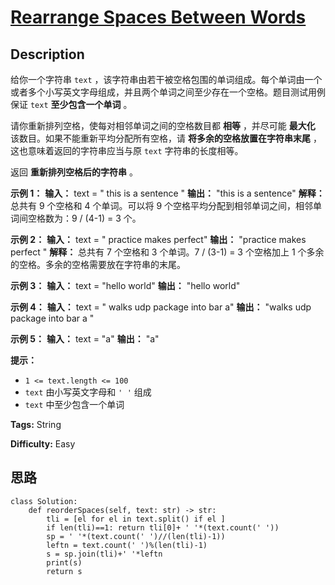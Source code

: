 # [Rearrange Spaces Between Words][title]

## Description

给你一个字符串 `text`
，该字符串由若干被空格包围的单词组成。每个单词由一个或者多个小写英文字母组成，并且两个单词之间至少存在一个空格。题目测试用例保证 `text`
**至少包含一个单词** 。

请你重新排列空格，使每对相邻单词之间的空格数目都 **相等** ，并尽可能 **最大化** 该数目。如果不能重新平均分配所有空格，请
**将多余的空格放置在字符串末尾** ，这也意味着返回的字符串应当与原 `text` 字符串的长度相等。

返回 **重新排列空格后的字符串** 。



**示例 1：**
            **输入：** text = "  this   is  a sentence "    **输出：** "this   is   a   sentence"    **解释：** 总共有 9 个空格和 4 个单词。可以将 9 个空格平均分配到相邻单词之间，相邻单词间空格数为：9 / (4-1) = 3 个。    

**示例 2：**
            **输入：** text = " practice   makes   perfect"    **输出：** "practice   makes   perfect "    **解释：** 总共有 7 个空格和 3 个单词。7 / (3-1) = 3 个空格加上 1 个多余的空格。多余的空格需要放在字符串的末尾。    

**示例 3：**
            **输入：** text = "hello   world"    **输出：** "hello   world"    

**示例 4：**
            **输入：** text = "  walks  udp package   into  bar a"    **输出：** "walks  udp  package  into  bar  a "    

**示例 5：**
            **输入：** text = "a"    **输出：** "a"    



**提示：**

  * `1 <= text.length <= 100`
  * `text` 由小写英文字母和 `' '` 组成
  * `text` 中至少包含一个单词


**Tags:** String

**Difficulty:** Easy

## 思路

``` python3
class Solution:
    def reorderSpaces(self, text: str) -> str:
        tli = [el for el in text.split() if el ]
        if len(tli)==1: return tli[0]+ ' '*(text.count(' '))
        sp = ' '*(text.count(' ')//(len(tli)-1))
        leftn = text.count(' ')%(len(tli)-1)
        s = sp.join(tli)+' '*leftn
        print(s)
        return s
```

[title]: https://leetcode-cn.com/problems/rearrange-spaces-between-words
